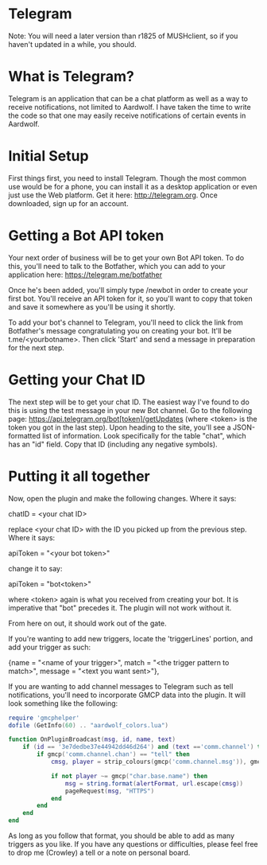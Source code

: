 # Telegram

Note: You will need a later version than r1825 of MUSHclient, so if you haven't updated in a while, you should.

# What is Telegram?

Telegram is an application that can be a chat platform as well as a way to receive notifications, not limited to Aardwolf. I have taken the time to write the code so that one may easily receive notifications of certain events in Aardwolf.

# Initial Setup

First things first, you need to install Telegram. Though the most common use would be for a phone, you can install it as a desktop application or even just use the Web platform. Get it here: http://telegram.org. Once downloaded, sign up for an account.

# Getting a Bot API token

Your next order of business will be to get your own Bot API token. To do this, you'll need to talk to the Botfather, which you can add to your application here: https://telegram.me/botfather

Once he's been added, you'll simply type /newbot in order to create your first bot. You'll receive an API token for it, so you'll want to copy that token and save it somewhere as you'll be using it shortly.

To add your bot's channel to Telegram, you'll need to click the link from Botfather's message congratulating you on creating your bot. It'll be t.me/&lt;yourbotname&gt;. Then click 'Start' and send a message in preparation for the next step.

# Getting your Chat ID

The next step will be to get your chat ID. The easiest way I've found to do this is using the test message in your new Bot channel. Go to the following page: https://api.telegram.org/bot[token]/getUpdates (where &lt;token&gt; is the token you got in the last step). Upon heading to the site, you'll see a JSON-formatted list of information. Look specifically for the table "chat", which has an "id" field. Copy that ID (including any negative symbols).

# Putting it all together

Now, open the plugin and make the following changes. Where it says:

chatID = &lt;your chat ID&gt;

replace &lt;your chat ID&gt; with the ID you picked up from the previous step. Where it says:

apiToken = "&lt;your bot token&gt;"

change it to say:

apiToken = "bot&lt;token&gt;"

where &lt;token&gt; again is what you received from creating your bot. It is imperative that "bot" precedes it. The plugin will not work without it.

From here on out, it should work out of the gate.

If you're wanting to add new triggers, locate the 'triggerLines' portion, and add your trigger as such:

{name = "&lt;name of your trigger&gt;", match = "&lt;the trigger pattern to match&gt;", message = "&lt;text you want sent&gt;"},

If you are wanting to add channel messages to Telegram such as tell notifications, you'll need to incorporate GMCP data into the plugin. It will look something like the following:

```lua
require 'gmcphelper'
dofile (GetInfo(60) .. "aardwolf_colors.lua")

function OnPluginBroadcast(msg, id, name, text)
    if (id == '3e7dedbe37e44942dd46d264') and (text =='comm.channel') then
        if gmcp('comm.channel.chan') == "tell" then
            cmsg, player = strip_colours(gmcp('comm.channel.msg')), gmcp('comm.channel.player')

            if not player ~= gmcp("char.base.name") then
                msg = string.format(alertFormat, url.escape(cmsg))
                pageRequest(msg, "HTTPS")
            end
        end
    end
end
```

As long as you follow that format, you should be able to add as many triggers as you like. If you have any questions or difficulties, please feel free to drop me (Crowley) a tell or a note on personal board.
